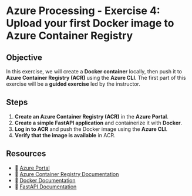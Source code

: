 # Azure Processing - Exercise 4: Upload your first Docker image to Azure Container Registry

## **Objective**  

In this exercise, we will create a **Docker container** locally, then push it to **Azure Container Registry (ACR)** using the **Azure CLI**. The first part of this exercise will be a **guided exercise** led by the instructor.  

## **Steps**  

1. **Create an Azure Container Registry (ACR)** in the **Azure Portal**.  
2. **Create a simple FastAPI application** and containerize it with **Docker**.  
3. **Log in to ACR** and push the Docker image using the **Azure CLI**.  
4. **Verify that the image is available** in ACR.  

## **Resources**  

- 📌 [Azure Portal](https://portal.azure.com)  
- 📖 [Azure Container Registry Documentation](https://learn.microsoft.com/en-us/azure/container-registry/)  
- 🐳 [Docker Documentation](https://docs.docker.com/)  
- 📖 [FastAPI Documentation](https://fastapi.tiangolo.com/)  